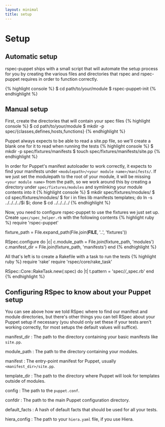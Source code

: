 ```yaml
---
layout: minimal
title: setup
---
```


# Setup

## Automatic setup

rspec-puppet ships with a small script that will automate the setup process for
you by creating the various files and directories that rspec and rspec-puppet
requires in order to function correctly.

{% highlight console %}
$ cd path/to/your/module
$ rspec-puppet-init
{% endhighlight %}

## Manual setup

First, create the directories that will contain your spec files
{% highlight console %}
$ cd path/to/your/module
$ mkdir -p spec/{classes,defines,hosts,functions}
{% endhighlight %}

Puppet always expects to be able to read a site.pp file, so we'll create
a blank one for it to read when running the tests
{% highlight console %}
$ mkdir -p spec/fixtures/manifests
$ touch spec/fixtures/manifests/site.pp
{% endhighlight %}

In order for Puppet's manifest autoloader to work correctly, it expects to find
your manifests under `<modulepath>/<your module name>/manifests/`.  If we just
set the modulepath to the root of your module, it will be missing `<your module
name>` from the path, so we work around this by creating a directory under
`spec/fixtures/modules` and symlinking your module contents into it
{% highlight console %}
$ mkdir spec/fixtures/modules/<your module name>
$ cd spec/fixtures/modules/<your module name>
$ for i in files lib manifests templates; do ln -s ../../../../$i $i; done
$ cd ../../../../
{% endhighlight %}

Now, you need to configure rspec-puppet to use the fixtures we just set up.
Create `spec/spec_helper.rb` with the following contents
{% highlight ruby %}
require 'rspec-puppet'

fixture_path = File.expand_path(File.join(__FILE__, '..', 'fixtures'))

RSpec.configure do |c|
  c.module_path = File.join(fixture_path, 'modules')
  c.manifest_dir = File.join(fixture_path, 'manifests')
end
{% endhighlight %}

All that's left is to create a Rakefile with a task to run the tests
{% highlight ruby %}
require 'rake'
require 'rspec/core/rake_task'

RSpec::Core::RakeTask.new(:spec) do |t|
  t.pattern = 'spec/*/*_spec.rb'
end
{% endhighlight %}

## Configuring RSpec to know about your Puppet setup

You can see above how we told RSpec where to find our manifest and module
directories, but there's other things you can tell RSpec about your Puppet
setup if necessary (you should only set these if your tests aren't working
correctly, for most setups the default values will suffice).

manifest_dir
: The path to the directory containing your basic manifests like `site.pp`.

module\_path
: The path to the directory containing your modules.

manifest
: The entry-point manifest for Puppet, usually `<manifest_dir>/site.pp`.

template\_dir
: The path to the directory where Puppet will look for templates outside of
modules.

config
: The path to the `puppet.conf`.

confdir
: The path to the main Puppet configuration directory.

default\_facts
: A hash of default facts that should be used for all your tests.

hiera\_config
: The path to your `hiera.yaml` file, if you use Hiera.
